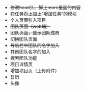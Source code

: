 - ~~修改head头、脚上more里面的内容~~
- ~~在任务页上加上“增加任务”的模块~~
- 个人页面引入项目
- ~~团队页面（web端）~~
- ~~团队页面，显示团队成员~~
- 切换团队页面
- ~~导航栏中团队的名字加入~~
- 其他团队名字的加入
- 搜索团队功能
- 项目详情页
- 增加项目页（上传附件）
- 日历
- 头像